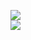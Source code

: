 [![](https://img.shields.io/badge/Made%20With-Github%20Spray-lightgrey.svg?style=for-the-badge&logo=github)](https://github.com/Annihil/github-spray#6041)  
[![](https://i.imgur.com/2DrTn0Z.gif)](https://github.com/Annihil/github-spray)